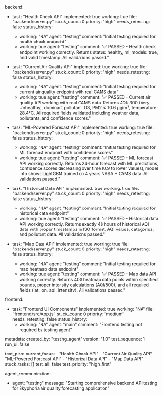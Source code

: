 backend:
  - task: "Health Check API"
    implemented: true
    working: true
    file: "backend/server.py"
    stuck_count: 0
    priority: "high"
    needs_retesting: false
    status_history:
      - working: "NA"
        agent: "testing"
        comment: "Initial testing required for health check endpoint"
      - working: true
        agent: "testing"
        comment: "✅ PASSED - Health check endpoint working correctly. Returns status: healthy, ml_models: true, and valid timestamp. All validations passed."

  - task: "Current Air Quality API"
    implemented: true
    working: true
    file: "backend/server.py"
    stuck_count: 0
    priority: "high"
    needs_retesting: false
    status_history:
      - working: "NA"
        agent: "testing"
        comment: "Initial testing required for current air quality endpoint with real CAMS data"
      - working: true
        agent: "testing"
        comment: "✅ PASSED - Current air quality API working with real CAMS data. Returns AQI: 300 (Very Unhealthy), dominant pollutant: O3, PM2.5: 10.6 μg/m³, temperature: 28.4°C. All required fields validated including weather data, pollutants, and confidence scores."

  - task: "ML-Powered Forecast API"
    implemented: true
    working: true
    file: "backend/server.py"
    stuck_count: 0
    priority: "high"
    needs_retesting: false
    status_history:
      - working: "NA"
        agent: "testing"
        comment: "Initial testing required for ML forecast endpoint with confidence scores"
      - working: true
        agent: "testing"
        comment: "✅ PASSED - ML forecast API working correctly. Returns 24-hour forecast with ML predictions, confidence scores decreasing over time (0.9 to lower values), model info shows LightGBM trained on 4 years NASA + CAMS data. All validations passed."

  - task: "Historical Data API"
    implemented: true
    working: true
    file: "backend/server.py"
    stuck_count: 0
    priority: "high"
    needs_retesting: false
    status_history:
      - working: "NA"
        agent: "testing"
        comment: "Initial testing required for historical data endpoint"
      - working: true
        agent: "testing"
        comment: "✅ PASSED - Historical data API working correctly. Returns exactly 48 hours of historical AQI data with proper timestamps in ISO format, AQI values, categories, and pollutant data. All validations passed."

  - task: "Map Data API"
    implemented: true
    working: true
    file: "backend/server.py"
    stuck_count: 0
    priority: "high"
    needs_retesting: false
    status_history:
      - working: "NA"
        agent: "testing"
        comment: "Initial testing required for map heatmap data endpoint"
      - working: true
        agent: "testing"
        comment: "✅ PASSED - Map data API working correctly. Returns 400 heatmap data points within specified bounds, proper intensity calculations (AQI/500), and all required fields (lat, lon, aqi, intensity). All validations passed."

frontend:
  - task: "Frontend UI Components"
    implemented: true
    working: "NA"
    file: "frontend/src/App.js"
    stuck_count: 0
    priority: "medium"
    needs_retesting: false
    status_history:
      - working: "NA"
        agent: "main"
        comment: "Frontend testing not required by testing agent"

metadata:
  created_by: "testing_agent"
  version: "1.0"
  test_sequence: 1
  run_ui: false

test_plan:
  current_focus:
    - "Health Check API"
    - "Current Air Quality API"
    - "ML-Powered Forecast API"
    - "Historical Data API"
    - "Map Data API"
  stuck_tasks: []
  test_all: false
  test_priority: "high_first"

agent_communication:
  - agent: "testing"
    message: "Starting comprehensive backend API testing for Skyphoria air quality forecasting application"